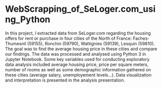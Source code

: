 # WebScrapping_of_SeLoger.com_using_Python
In this project, I extracted data from SeLoger.com regarding the housing offers for rent or purchase in four cities of the North of France: Faches-Thumesnil (59155), Ronchin (59790), Wattignies (59139), Lesquin (59810). The goal was to find the average housing price in these cities and compare our findings. The data was processed and analysed using Python 3 in Jupyter Notebook. Some key variables used for conducting exploratory data analysis included  average housing price, price per square meters, number of rooms as well as some demographic information gathered on these cities (average salary, unemployement levels...). Data visualization and interpretation is presented in the analysis presentation.
